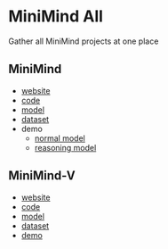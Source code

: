 # MiniMind All

Gather all MiniMind projects at one place

## MiniMind

- [website](https://jingyaogong.github.io/minimind/)
- [code](https://github.com/jingyaogong/minimind)
- [model](https://huggingface.co/jingyaogong/MiniMind2)
- [dataset](https://www.modelscope.cn/datasets/gongjy/minimind_dataset)
- demo
  - [normal model](https://www.modelscope.cn/studios/gongjy/MiniMind)
  - [reasoning model](https://www.modelscope.cn/studios/gongjy/MiniMind-Reasoning)

## MiniMind-V

- [website](https://jingyaogong.github.io/minimind-v/)
- [code](https://github.com/jingyaogong/minimind-v)
- [model](https://huggingface.co/jingyaogong/MiniMind2-V)
- [dataset](https://huggingface.co/datasets/jingyaogong/minimind-v_dataset)
- [demo](https://www.modelscope.cn/studios/gongjy/MiniMind-V)
